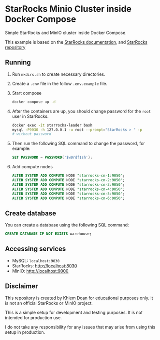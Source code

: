 # StarRocks Minio Cluster inside Docker Compose

Simple StarRocks and MinIO cluster inside Docker Compose.

This example is based on the [StarRocks documentation](https://docs.starrocks.io/docs/quick_start/shared-data/), and [StarRocks repository](https://github.com/StarRocks/demo/tree/master/documentation-samples)

## Running

1. Run `mkdirs.sh` to create necessary directories.
1. Create a `.env` file in the follow `.env.example` file.
1. Start compose

    ```bash
    docker compose up -d
    ```

1. After the containers are up, you should change password for the `root` user in StarRocks.

    ```sh
    docker exec -it starrocks-leader bash
    mysql -P9030 -h 127.0.0.1 -u root --prompt="StarRocks > " -p
    # without password
    ```

1. Then run the following SQL command to change the password, for example:

    ```sql
    SET PASSWORD = PASSWORD('$w0rdf1sh');
    ```

1. Add compute nodes

    ```sql
    ALTER SYSTEM ADD COMPUTE NODE "starrocks-cn-1:9050";
    ALTER SYSTEM ADD COMPUTE NODE "starrocks-cn-2:9050";
    ALTER SYSTEM ADD COMPUTE NODE "starrocks-cn-3:9050";
    ALTER SYSTEM ADD COMPUTE NODE "starrocks-cn-4:9050";
    ALTER SYSTEM ADD COMPUTE NODE "starrocks-cn-5:9050";
    ALTER SYSTEM ADD COMPUTE NODE "starrocks-cn-6:9050";
    ```

## Create database

You can create a database using the following SQL command:

```sql
CREATE DATABASE IF NOT EXISTS warehouse;
```

## Accessing services

- MySQL: `localhost:9030`
- StarRocks: [http://localhost:8030](http://localhost:8030)
- MinIO: [http://localhost:9000](http://localhost:9000)

## Disclaimer

This repository is created by [Khiem Doan](https://github.com/khiemdoan) for educational purposes only. It is not an official StarRocks or MinIO project.

This is a simple setup for development and testing purposes. It is not intended for production use.

I do not take any responsibility for any issues that may arise from using this setup in production.
